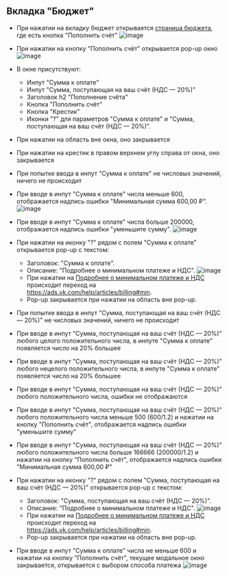 ## Вкладка "Бюджет"
* При нажатии на вкладку бюджет открывается [страница бюджета](https://ads.vk.com/hq/budget/transactions), где есть кнопка "Пополнить счёт"
![image](https://github.com/Karpov-Ivan/homework-3-autumn-2024/blob/main/images/image_1.png)

* При нажатии на кнопку "Пополнить счёт" открывается pop-up окно
![image](https://github.com/Karpov-Ivan/homework-3-autumn-2024/blob/main/images/image_2.png)

* В окне присутствуют:
  * Инпут "Cумма к оплате"
  * Инпут "Сумма, поступающая на ваш счёт (НДС — 20%)"
  * Заголовок h2 "Пополнение счёта"
  * Кнопка "Пополнить счёт"
  * Кнопка "Крестик"
  * Иконки "?" для параметров "Сумма к оплате" и "Сумма, поступающая на ваш счёт (НДС — 20%)".

* При нажатии на область вне окна, оно закрывается
* При нажатии на крестик в правом верхнем углу справа от окна, оно закрывается
* При попытке ввода в инпут "Cумма к оплате" не числовых значений, ничего не происходит
* При вводе в инпут "Cумма к оплате" числа меньше 600, отображается надпись ошибки "Минимальная сумма 600,00 ₽".
![image](https://github.com/Karpov-Ivan/homework-3-autumn-2024/blob/main/images/image_3.png)

* При вводе в инпут "Cумма к оплате" числа больше 200000, отображается надпись ошибки "уменьшите сумму".
![image](https://github.com/Karpov-Ivan/homework-3-autumn-2024/blob/main/images/image_5.png)

* При нажатии на иконку "?" рядом с полем "Сумма к оплате" открывается pop-up с текстом:
    - Заголовок: "Сумма к оплате".
    - Описание: "Подробнее о минимальном платеже и НДС".
![image](https://github.com/Karpov-Ivan/homework-3-autumn-2024/blob/main/images/image_6.png)
    - При нажатии на [Подробнее о минимальном платеже и НДС](https://ads.vk.com/help/articles/billing#min) происходит переход на https://ads.vk.com/help/articles/billing#min.
    - Pop-up закрывается при нажатии на область вне pop-up.

* При попытке ввода в инпут "Сумма, поступающая на ваш счёт (НДС — 20%)" не числовых значений, ничего не происходит
* При вводе в инпут "Сумма, поступающая на ваш счёт (НДС — 20%)" любого целого положительного числа, в инпуте "Cумма к оплате" появляется число на 20% большее
* При вводе в инпут "Сумма, поступающая на ваш счёт (НДС — 20%)" любого нецелого положительного числа, в инпуте "Cумма к оплате" появляется число на 20% большее
* При вводе в инпут "Сумма, поступающая на ваш счёт (НДС — 20%)" любого положительного числа, ошибки не отображаются
* При вводе в инпут "Сумма, поступающая на ваш счёт (НДС — 20%)" любого положительного числа меньше 500 (600/1.2) и нажатии на кнопку "Пополнить счёт", отображается надпись ошибки "уменьшите сумму"
* При вводе в инпут "Сумма, поступающая на ваш счёт (НДС — 20%)" любого положительного числа больше 166666 (200000/1.2) и нажатии на кнопку "Пополнить счёт", отображается надпись ошибки "Минимальная сумма 600,00 ₽"
* При нажатии на иконку "?" рядом с полем "Сумма, поступающая на ваш счёт (НДС — 20%)" открывается pop-up с текстом:
    - Заголовок: "Сумма, поступающая на ваш счёт (НДС — 20%)".
    - Описание: "Подробнее о минимальном платеже и НДС".
![image](https://github.com/Karpov-Ivan/homework-3-autumn-2024/blob/main/images/image_7.png)
    - При нажатии на [Подробнее о минимальном платеже и НДС](https://ads.vk.com/help/articles/billing#min) происходит переход на https://ads.vk.com/help/articles/billing#min.
    - Pop-up закрывается при нажатии на область вне pop-up.


* При вводе в инпут "Cумма к оплате" числа не меньше 600 и нажатии на кнопку "Пополнить счёт", текущее модальное окно закрывается, открывается с выбором способа платежа
![image](https://github.com/Karpov-Ivan/homework-3-autumn-2024/blob/main/images/image_4.png)
